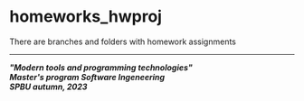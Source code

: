 # homeworks_hwproj  
There are branches and folders with homework assignments  


------------------------------------------------  


***"Modern tools and programming technologies"***  
***Master's program Software Ingeneering***  
***SPBU autumn, 2023***
